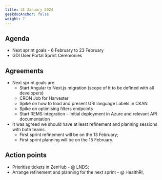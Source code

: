 ```yaml
---
title: 31 January 2024
geekdocAnchor: false
weight: 7
---
```

<!--
SPDX-FileCopyrightText: 2024 PNED G.I.E.

SPDX-License-Identifier: CC-BY-4.0
-->

## Agenda
- Next sprint goals - 6 February to 23 February
- GDI User Portal Sprint Ceremonies

## Agreements
- Next sprint goals are:
  - Start Angular to Next.js migration (scope of it to be defined with all developers)
  - CRON Job for Harvester
  - Spike on how to load and present URI language Labels in CKAN
  - Spike on optimising filters endpoints
  - Start REMS integration - Initial deployment in Azure and relevant API documentation
- It was agreed we should have at least refinement and planning sessions with both teams.
  - First sprint refinement will be on the 13 February;
  - First sprint planning will be on the 15 February;

## Action points
- Prioritise tickets in ZenHub - @ LNDS;
- Arrange refinement and planning for the next sprint - @ HealthRI;